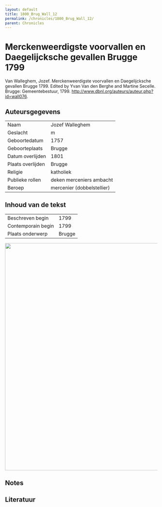 ```yaml
---
layout: default
title: 1800_Brug_Wall_12
permalink: /chronicles/1800_Brug_Wall_12/
parent: Chronicles
--- 
```



# Merckenweerdigste voorvallen en Daegelijcksche gevallen Brugge 1799 

Van Walleghem, Jozef. Merckenweerdigste voorvallen en Daegelijcksche gevallen Brugge 1799. Edited by Yvan Van den Berghe and Martine Secelle. Brugge: Gemeentebestuur, 1799. http://www.dbnl.org/auteurs/auteur.php?id=wall076. 

## Auteursgegevens 

| | | 
| --------------- | --------------- | 
| Naam | Jozef Walleghem | 
| Geslacht | m | 
 | Geboortedatum | 1757 | 
| Geboorteplaats | Brugge | 
| Datum overlijden | 1801 | 
| Plaats overlijden | Brugge | 
| Religie | katholiek | 
| Publieke rollen | deken merceniers ambacht | 
| Beroep | mercenier (dobbelstellier) | 

## Inhoud van de tekst 

| | | 
| --------------- | --------------- | 
| Beschreven begin | 1799 | 
| Contemporain begin | 1799 | 
| Plaats onderwerp | Brugge | 

[<img src="..\..\barplots_chronicles\1800_Brug_Wall_12.jpg" width="750"/>](..\..\barplots_chronicles\1800_Brug_Wall_12.jpg) 

## Notes 

## Literatuur 

